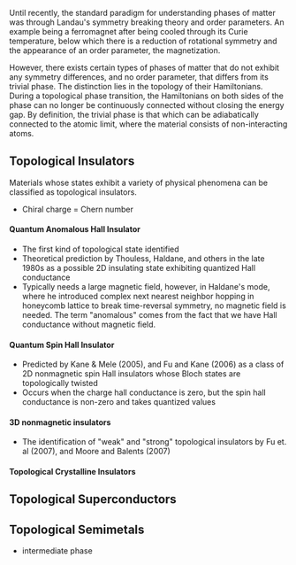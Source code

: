 Until recently, the standard paradigm for understanding phases of matter was through Landau's symmetry breaking theory and order parameters. An example being a ferromagnet after being cooled through its Curie temperature, below which there is a reduction of rotational symmetry and the appearance of an order parameter, the magnetization. 

However, there exists certain types of phases of matter that do not exhibit any symmetry differences, and no order parameter, that differs from its trivial phase. The distinction lies in the topology of their Hamiltonians. During a topological phase transition, the Hamiltonians on both sides of the phase can no longer be continuously connected without closing the energy gap. By definition, the trivial phase is that which can be adiabatically connected to the atomic limit, where the material consists of non-interacting atoms. 
## Topological Insulators

Materials whose states exhibit a variety of physical phenomena can be classified as topological insulators.

- Chiral charge = Chern number
#### Quantum Anomalous Hall Insulator
- The first kind of topological state identified
- Theoretical prediction by Thouless, Haldane, and others in the late 1980s as a possible 2D insulating state exhibiting quantized Hall conductance 
- Typically needs a large magnetic field, however, in Haldane's mode, where he introduced complex next nearest neighbor hopping in honeycomb lattice to break time-reversal symmetry, no magnetic field is needed. The term "anomalous" comes from the fact that we have Hall conductance without magnetic field.
#### Quantum Spin Hall Insulator
- Predicted by Kane & Mele (2005), and Fu and Kane (2006) as a class of 2D nonmagnetic spin Hall insulators whose Bloch states are topologically twisted
- Occurs when the charge hall conductance is zero, but the spin hall conductance is non-zero and takes quantized values
#### 3D nonmagnetic insulators
- The identification of "weak" and "strong" topological insulators by Fu et. al (2007), and Moore and Balents (2007)
#### Topological Crystalline Insulators

## Topological Superconductors

## Topological Semimetals
- intermediate phase 



